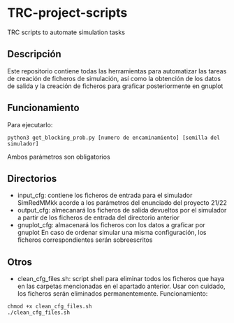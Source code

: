 # TRC-project-scripts
TRC scripts to automate simulation tasks

## Descripción
Este repositorio contiene todas las herramientas para automatizar las tareas de creación de ficheros de simulación, así como la obtención de los datos de salida y la creación de ficheros para graficar posteriormente en gnuplot

## Funcionamiento
Para ejecutarlo:

~~~
python3 get_blocking_prob.py [numero de encaminamiento] [semilla del simulador]
~~~

Ambos parámetros son obligatorios

## Directorios
- input_cfg: contiene los ficheros de entrada para el simulador SimRedMMkk acorde a los parámetros del enunciado del proyecto 21/22
- output_cfg: almecanará los ficheros de salida devueltos por el simulador a partir de los ficheros de entrada del directorio anterior
- gnuplot_cfg: almacenará los ficheros con los datos a graficar por gnuplot
En caso de ordenar simular una misma configuración, los ficheros correspondientes serán sobreescritos

## Otros
- clean_cfg_files.sh: script shell para eliminar todos los ficheros que haya en las carpetas mencionadas en el apartado anterior. Usar con cuidado, los ficheros serán eliminados permanentemente.
Funcionamiento:
~~~
chmod +x clean_cfg_files.sh
./clean_cfg_files.sh
~~~